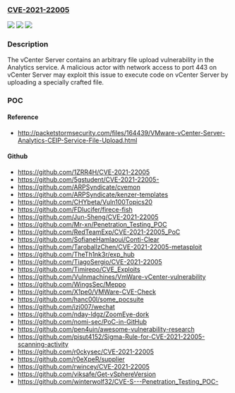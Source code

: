 ### [CVE-2021-22005](https://cve.mitre.org/cgi-bin/cvename.cgi?name=CVE-2021-22005)
![](https://img.shields.io/static/v1?label=Product&message=VMware%20vCenter%20Server%2C%20VMware%20Cloud%20Foundation&color=blue)
![](https://img.shields.io/static/v1?label=Version&message=n%2Fa&color=blue)
![](https://img.shields.io/static/v1?label=Vulnerability&message=File%20upload%20vulnerability&color=brighgreen)

### Description

The vCenter Server contains an arbitrary file upload vulnerability in the Analytics service. A malicious actor with network access to port 443 on vCenter Server may exploit this issue to execute code on vCenter Server by uploading a specially crafted file.

### POC

#### Reference
- http://packetstormsecurity.com/files/164439/VMware-vCenter-Server-Analytics-CEIP-Service-File-Upload.html

#### Github
- https://github.com/1ZRR4H/CVE-2021-22005
- https://github.com/5gstudent/CVE-2021-22005-
- https://github.com/ARPSyndicate/cvemon
- https://github.com/ARPSyndicate/kenzer-templates
- https://github.com/CHYbeta/Vuln100Topics20
- https://github.com/FDlucifer/firece-fish
- https://github.com/Jun-5heng/CVE-2021-22005
- https://github.com/Mr-xn/Penetration_Testing_POC
- https://github.com/RedTeamExp/CVE-2021-22005_PoC
- https://github.com/SofianeHamlaoui/Conti-Clear
- https://github.com/TaroballzChen/CVE-2021-22005-metasploit
- https://github.com/TheTh1nk3r/exp_hub
- https://github.com/TiagoSergio/CVE-2021-22005
- https://github.com/Timirepo/CVE_Exploits
- https://github.com/Vulnmachines/VmWare-vCenter-vulnerability
- https://github.com/WingsSec/Meppo
- https://github.com/X1pe0/VMWare-CVE-Check
- https://github.com/hanc00l/some_pocsuite
- https://github.com/izj007/wechat
- https://github.com/nday-ldgz/ZoomEye-dork
- https://github.com/nomi-sec/PoC-in-GitHub
- https://github.com/pen4uin/awesome-vulnerability-research
- https://github.com/pisut4152/Sigma-Rule-for-CVE-2021-22005-scanning-activity
- https://github.com/r0ckysec/CVE-2021-22005
- https://github.com/r0eXpeR/supplier
- https://github.com/rwincey/CVE-2021-22005
- https://github.com/viksafe/Get-vSphereVersion
- https://github.com/winterwolf32/CVE-S---Penetration_Testing_POC-


